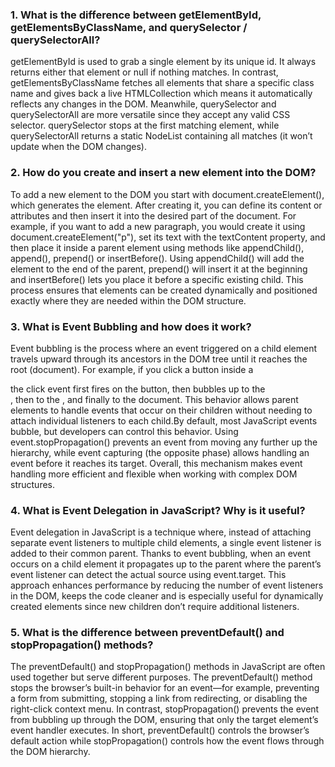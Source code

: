 ### 1. What is the difference between getElementById, getElementsByClassName, and querySelector / querySelectorAll?
   getElementById is used to grab a single element by its unique id. It always returns either that element or null if nothing matches. In contrast, getElementsByClassName fetches all elements that share a specific class name and gives back a live HTMLCollection which means it automatically reflects any changes in the DOM. Meanwhile, querySelector and querySelectorAll are more versatile since they accept any valid CSS selector. querySelector stops at the first matching element, while querySelectorAll returns a static NodeList containing all matches (it won’t update when the DOM changes).

### 2. How do you create and insert a new element into the DOM?
   To add a new element to the DOM you start with document.createElement(), which generates the element. After creating it, you can define its content or attributes and then insert it into the desired part of the document. For example, if you want to add a new paragraph, you would create it using document.createElement("p"), set its text with the textContent property, and then place it inside a parent element using methods like appendChild(), append(), prepend() or insertBefore(). Using appendChild() will add the element to the end of the parent, prepend() will insert it at the beginning and insertBefore() lets you place it before a specific existing child. This process ensures that elements can be created dynamically and positioned exactly where they are needed within the DOM structure.

### 3. What is Event Bubbling and how does it work?
   Event bubbling is the process where an event triggered on a child element travels upward through its ancestors in the DOM tree until it reaches the root (document). For example, if you click a button inside a <div> the click event first fires on the button, then bubbles up to the <div>, then to the <body>, and finally to the document. This behavior allows parent elements to handle events that occur on their children without needing to attach individual listeners to each child.By default, most JavaScript events bubble, but developers can control this behavior. Using event.stopPropagation() prevents an event from moving any further up the hierarchy, while event capturing (the opposite phase) allows handling an event before it reaches its target. Overall, this mechanism makes event handling more efficient and flexible when working with complex DOM structures.

### 4. What is Event Delegation in JavaScript? Why is it useful?
   Event delegation in JavaScript is a technique where, instead of attaching separate event listeners to multiple child elements, a single event listener is added to their common parent. Thanks to event bubbling, when an event occurs on a child element it propagates up to the parent where the parent’s event listener can detect the actual source using event.target. This approach enhances performance by reducing the number of event listeners in the DOM, keeps the code cleaner and is especially useful for dynamically created elements since new children don’t require additional listeners.

### 5. What is the difference between preventDefault() and stopPropagation() methods?
   The preventDefault() and stopPropagation() methods in JavaScript are often used together but serve different purposes. The preventDefault() method stops the browser’s built-in behavior for an event—for example, preventing a form from submitting, stopping a link from redirecting, or disabling the right-click context menu. In contrast, stopPropagation() prevents the event from bubbling up through the DOM, ensuring that only the target element’s event handler executes. In short, preventDefault() controls the browser’s default action while stopPropagation() controls how the event flows through the DOM hierarchy.
